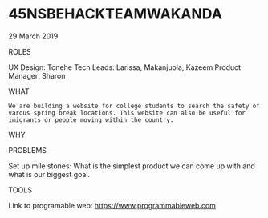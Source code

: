 # 45NSBEHACKTEAMWAKANDA

29 March 2019


ROLES

UX Design: Tonehe
Tech Leads: Larissa, Makanjuola, Kazeem
Product Manager: Sharon

WHAT 

	We are building a website for college students to search the safety of varous spring break locations. This website can also be useful for imigrants or people moving within the country. 
	
WHY

PROBLEMS

Set up mile stones:
What is the simplest product we can come up with and what is our biggest goal. 

 

TOOLS

Link to programable web: https://www.programmableweb.com
